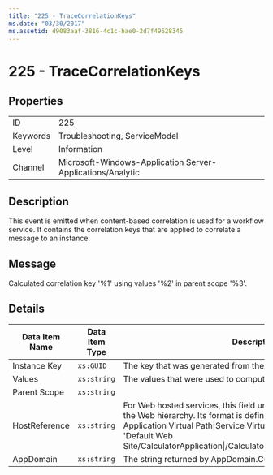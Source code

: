 ```yaml
---
title: "225 - TraceCorrelationKeys"
ms.date: "03/30/2017"
ms.assetid: d9083aaf-3816-4c1c-bae0-2d7f49628345
---
```

# 225 - TraceCorrelationKeys
## Properties  
  
|||  
|-|-|  
|ID|225|  
|Keywords|Troubleshooting, ServiceModel|  
|Level|Information|  
|Channel|Microsoft-Windows-Application Server-Applications/Analytic|  
  
## Description  
 This event is emitted when content-based correlation is used for a workflow service. It contains the correlation keys that are applied to correlate a message to an instance.  
  
## Message  
 Calculated correlation key '%1' using values '%2' in parent scope '%3'.  
  
## Details  
  
|Data Item Name|Data Item Type|Description|  
|--------------------|--------------------|-----------------|  
|Instance Key|`xs:GUID`|The key that was generated from the correlation values.|  
|Values|`xs:string`|The values that were used to compute the correlation instance key.|  
|Parent Scope|`xs:string`||  
|HostReference|`xs:string`|For Web hosted services, this field uniquely identifies the service in the Web hierarchy. Its format is defined as 'Web Site Name Application Virtual Path&#124;Service Virtual Path&#124;ServiceName'. Example: 'Default Web Site/CalculatorApplication&#124;/CalculatorService.svc&#124;CalculatorService'.|  
|AppDomain|`xs:string`|The string returned by AppDomain.CurrentDomain.FriendlyName.|
